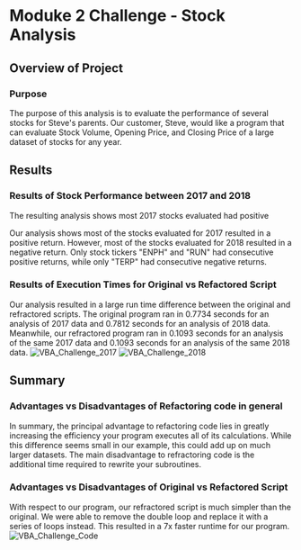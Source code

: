 # Moduke 2 Challenge - Stock Analysis

## Overview of Project

### Purpose

The purpose of this analysis is to evaluate the performance of several stocks for Steve's parents. Our customer, Steve, would like a program that can evaluate Stock Volume, Opening Price, and Closing Price of a large dataset of stocks for any year.

## Results

### Results of Stock Performance between 2017 and 2018

The resulting analysis shows most 2017 stocks evaluated had positive

Our analysis shows most of the stocks evaluated for 2017 resulted in a positive return. However, most of the stocks evaluated for 2018 resulted in a negative return. Only stock tickers "ENPH" and "RUN" had consecutive positive returns, while only "TERP" had consecutive negative returns.

### Results of Execution Times for Original vs Refactored Script

Our analysis resulted in a large run time difference between the original and refractored scripts. The original program ran in 0.7734 seconds for an analysis of 2017 data and 0.7812 seconds for an analysis of 2018 data. Meanwhile, our refractored program ran in 0.1093 seconds for an analysis of the same 2017 data and 0.1093 seconds for an analysis of the same 2018 data. 
![VBA_Challenge_2017](https://user-images.githubusercontent.com/103288980/167322966-c0db7bcc-836b-4034-996d-f6e23bbed72f.PNG)
![VBA_Challenge_2018](https://user-images.githubusercontent.com/103288980/167322969-2b9f1835-717a-4a1e-87df-39063379f589.PNG)

## Summary

### Advantages vs Disadvantages of Refactoring code in general

In summary, the principal advantage to refactoring code lies in greatly increasing the efficiency your program executes all of its calculations. While this difference seems small in our example, this could add up on much larger datasets. The main disadvantage to refractoring code is the additional time required to rewrite your subroutines.

### Advantages vs Disadvantages of Original vs Refactored Script

With respect to our program, our refractored script is much simpler than the original. We were able to remove the double loop and replace it with a series of loops instead. This resulted in a 7x faster runtime for our program.
![VBA_Challenge_Code](https://user-images.githubusercontent.com/103288980/167324422-9077478f-3d75-4b43-bfbe-762f7694eecf.PNG)
